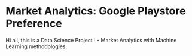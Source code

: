 # Market Analytics: Google Playstore Preference 
Hi all, this is a Data Science Project ! - Market Analytics with Machine Learning methodologies.

